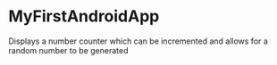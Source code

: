 # MyFirstAndroidApp
Displays a number counter which can be incremented and allows for a random number to be generated
